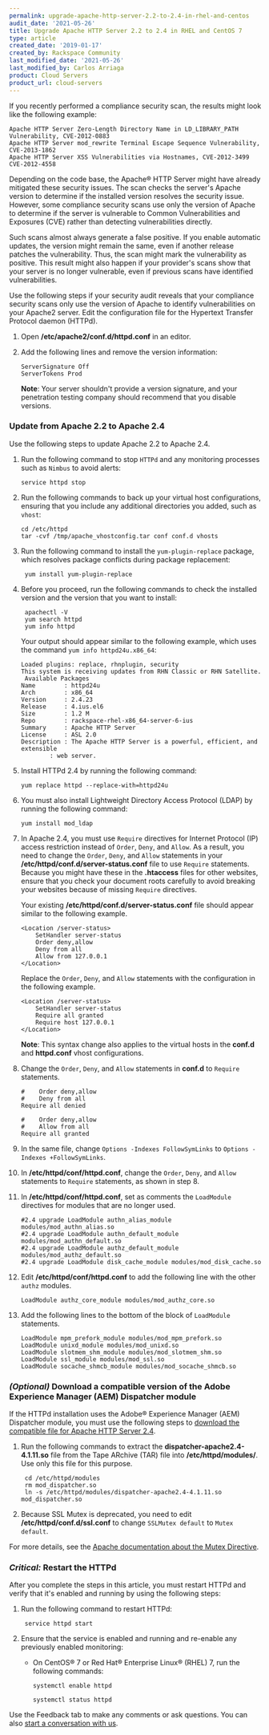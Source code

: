 ```yaml
---
permalink: upgrade-apache-http-server-2.2-to-2.4-in-rhel-and-centos
audit_date: '2021-05-26'
title: Upgrade Apache HTTP Server 2.2 to 2.4 in RHEL and CentOS 7
type: article
created_date: '2019-01-17'
created_by: Rackspace Community
last_modified_date: '2021-05-26'
last_modified_by: Carlos Arriaga 
product: Cloud Servers
product_url: cloud-servers
---
```


If you recently performed a compliance security scan, the results might look
like the following example:

    Apache HTTP Server Zero-Length Directory Name in LD_LIBRARY_PATH Vulnerability, CVE-2012-0883
    Apache HTTP Server mod_rewrite Terminal Escape Sequence Vulnerability, CVE-2013-1862
    Apache HTTP Server XSS Vulnerabilities via Hostnames, CVE-2012-3499 CVE-2012-4558

Depending on the code base, the Apache&reg; HTTP Server might have already
mitigated these security issues. The scan checks the server's Apache version
to determine if the installed version resolves the security issue.
However, some compliance security scans use only the version of Apache to
determine if the server is vulnerable to Common Vulnerabilities and Exposures
(CVE) rather than detecting vulnerabilities directly.

Such scans almost always generate a false positive. If you enable automatic updates,
the version might remain the same, even if another release patches the vulnerability.
Thus, the scan might mark the vulnerability as positive. This result might also happen
if your provider's scans show that your server is no longer vulnerable, even
if previous scans have identified vulnerabilities.

Use the following steps if your security audit reveals that your compliance security
scans only use the version of Apache to identify vulnerabilities on your Apache2 server.
Edit the configuration file for the Hypertext Transfer Protocol daemon (HTTPd).

1. Open **/etc/apache2/conf.d/httpd.conf** in an editor.

2. Add the following lines and remove the version information:

       ServerSignature Off
       ServerTokens Prod

   **Note**: Your server shouldn't provide a version signature, and your
   penetration testing company should recommend that you disable versions.

### Update from Apache 2.2 to Apache 2.4

Use the following steps to update Apache 2.2 to Apache 2.4.

1. Run the following command to stop `HTTPd` and any monitoring processes
   such as `Nimbus` to avoid alerts:

       service httpd stop

2. Run the following commands to back up your virtual host configurations,
   ensuring that you include any additional directories you added,
   such as `vhost`:

       cd /etc/httpd
       tar -cvf /tmp/apache_vhostconfig.tar conf conf.d vhosts

3. Run the following command to install the `yum-plugin-replace` package,
   which resolves package conflicts during package replacement:

        yum install yum-plugin-replace

4. Before you proceed, run the following commands to check the
   installed version and the version that you want to install:

        apachectl -V
        yum search httpd
        yum info httpd

   Your output should appear similar to the following example, which uses the
   command `yum info httpd24u.x86_64`:

       Loaded plugins: replace, rhnplugin, security
       This system is receiving updates from RHN Classic or RHN Satellite.
        Available Packages
       Name        : httpd24u
       Arch        : x86_64
       Version     : 2.4.23
       Release     : 4.ius.el6
       Size        : 1.2 M
       Repo        : rackspace-rhel-x86_64-server-6-ius
       Summary     : Apache HTTP Server
       License     : ASL 2.0
       Description : The Apache HTTP Server is a powerful, efficient, and extensible
               : web server.

5. Install HTTPd 2.4 by running the following command:

       yum replace httpd --replace-with=httpd24u

6. You must also install Lightweight Directory Access Protocol (LDAP) by
   running the following command:

       yum install mod_ldap

7. In Apache 2.4, you must use `Require` directives for Internet Protocol
   (IP) access restriction instead of `Order`, `Deny`, and `Allow`. As a
   result, you need to change the `Order`, `Deny`,
   and `Allow` statements in your **/etc/httpd/conf.d/server-status.conf** file
   to use `Require` statements. Because you might have these in the
   **.htaccess** files for other websites, ensure that you check your document
   roots carefully to avoid breaking your websites because of missing `Require`
   directives.

   Your existing **/etc/httpd/conf.d/server-status.conf** file should appear
   similar to the following example.

       <Location /server-status>
           SetHandler server-status
           Order deny,allow
           Deny from all
           Allow from 127.0.0.1
       </Location>

   Replace the `Order`, `Deny`, and `Allow` statements with the configuration in the following example.

       <Location /server-status>
           SetHandler server-status
           Require all granted
           Require host 127.0.0.1
       </Location>

   **Note**: This syntax change also applies to the virtual hosts in the
   **conf.d** and **httpd.conf** vhost configurations.

8. Change the `Order`, `Deny`, and `Allow` statements in **conf.d** to
   `Require` statements.

       #    Order deny,allow
       #    Deny from all
       Require all denied

       #    Order deny,allow
       #    Allow from all
       Require all granted

9. In the same file, change `Options -Indexes FollowSymLinks` to
   `Options -Indexes +FollowSymLinks`.

10. In **/etc/httpd/conf/httpd.conf**, change the `Order`, `Deny`, and
   `Allow` statements to `Require` statements, as shown in step 8.

11. In **/etc/httpd/conf/httpd.conf**, set as comments the
    `LoadModule` directives for modules that are no longer used.

        #2.4 upgrade LoadModule authn_alias_module modules/mod_authn_alias.so
        #2.4 upgrade LoadModule authn_default_module modules/mod_authn_default.so
        #2.4 upgrade LoadModule authz_default_module modules/mod_authz_default.so
        #2.4 upgrade LoadModule disk_cache_module modules/mod_disk_cache.so

12. Edit **/etc/httpd/conf/httpd.conf** to add the following line with
    the other `authz` modules.

        LoadModule authz_core_module modules/mod_authz_core.so

13. Add the following lines to the bottom of the block of `LoadModule`
    statements.

        LoadModule mpm_prefork_module modules/mod_mpm_prefork.so
        LoadModule unixd_module modules/mod_unixd.so
        LoadModule slotmem_shm_module modules/mod_slotmem_shm.so
        LoadModule ssl_module modules/mod_ssl.so
        LoadModule socache_shmcb_module modules/mod_socache_shmcb.so

### *(Optional)* Download a compatible version of the Adobe Experience Manager (AEM) Dispatcher module

If the HTTPd installation uses the Adobe&reg; Experience Manager (AEM) Dispatcher
module, you must use the following steps to [download the compatible file
for Apache HTTP Server 2.4](https://experienceleague.adobe.com/docs/experience-manager-dispatcher/using/dispatcher.html?lang=en#static-web-server).

1. Run the following commands to extract the 
   **dispatcher-apache2.4-4.1.11.so** file from the Tape ARchive (TAR) file into
   **/etc/httpd/modules/**. Use only this file for this purpose.

        cd /etc/httpd/modules
        rm mod_dispatcher.so
        ln -s /etc/httpd/modules/dispatcher-apache2.4-4.1.11.so mod_dispatcher.so

2. Because SSL Mutex is deprecated, you need to edit
   **/etc/httpd/conf.d/ssl.conf** to change `SSLMutex default` to
   `Mutex default`.

For more details, see the [Apache documentation about the Mutex
Directive](https://httpd.apache.org/docs/2.4/mod/core.html#mutex).

### *Critical:* Restart the HTTPd

After you complete the steps in this article, you must restart HTTPd and
verify that it's enabled and running by using the following steps:

1. Run the following command to restart HTTPd:

        service httpd start

2. Ensure that the service is enabled and running and re-enable any
   previously enabled monitoring:

    - On CentOS&reg; 7 or Red Hat&reg; Enterprise Linux&reg; (RHEL) 7, run the following
      commands:

          systemctl enable httpd

          systemctl status httpd

Use the Feedback tab to make any comments or ask questions. You can also [start a conversation with us](https://www.rackspace.com/contact).
